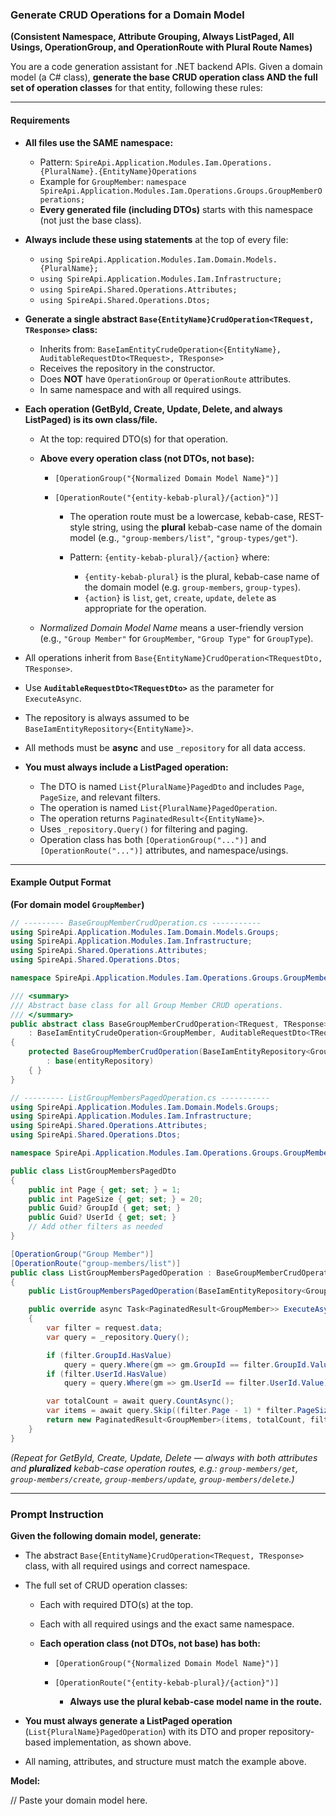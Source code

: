 ﻿### Generate CRUD Operations for a Domain Model

**(Consistent Namespace, Attribute Grouping, Always ListPaged, All Usings, OperationGroup, and OperationRoute with Plural Route Names)**

You are a code generation assistant for .NET backend APIs.
Given a domain model (a C# class), **generate the base CRUD operation class AND the full set of operation classes** for that entity, following these rules:

---

#### **Requirements**

* **All files use the SAME namespace:**

  * Pattern:
    `SpireApi.Application.Modules.Iam.Operations.{PluralName}.{EntityName}Operations`
  * Example for `GroupMember`:
    `namespace SpireApi.Application.Modules.Iam.Operations.Groups.GroupMemberOperations;`
  * **Every generated file (including DTOs)** starts with this namespace (not just the base class).

* **Always include these using statements** at the top of every file:

  * `using SpireApi.Application.Modules.Iam.Domain.Models.{PluralName};`
  * `using SpireApi.Application.Modules.Iam.Infrastructure;`
  * `using SpireApi.Shared.Operations.Attributes;`
  * `using SpireApi.Shared.Operations.Dtos;`

* **Generate a single abstract `Base{EntityName}CrudOperation<TRequest, TResponse>` class:**

  * Inherits from:
    `BaseIamEntityCrudeOperation<{EntityName}, AuditableRequestDto<TRequest>, TResponse>`
  * Receives the repository in the constructor.
  * Does **NOT** have `OperationGroup` or `OperationRoute` attributes.
  * In same namespace and with all required usings.

* **Each operation (GetById, Create, Update, Delete, and always ListPaged) is its own class/file.**

  * At the top: required DTO(s) for that operation.
  * **Above every operation class (not DTOs, not base):**

    * `[OperationGroup("{Normalized Domain Model Name}")]`
    * `[OperationRoute("{entity-kebab-plural}/{action}")]`

      * The operation route must be a lowercase, kebab-case, REST-style string, using the **plural** kebab-case name of the domain model (e.g., `"group-members/list"`, `"group-types/get"`).
      * Pattern: `{entity-kebab-plural}/{action}` where:

        * `{entity-kebab-plural}` is the plural, kebab-case name of the domain model (e.g. `group-members`, `group-types`).
        * `{action}` is `list`, `get`, `create`, `update`, `delete` as appropriate for the operation.
  * *Normalized Domain Model Name* means a user-friendly version (e.g., `"Group Member"` for `GroupMember`, `"Group Type"` for `GroupType`).

* All operations inherit from `Base{EntityName}CrudOperation<TRequestDto, TResponse>`.

* Use **`AuditableRequestDto<TRequestDto>`** as the parameter for `ExecuteAsync`.

* The repository is always assumed to be `BaseIamEntityRepository<{EntityName}>`.

* All methods must be **async** and use `_repository` for all data access.

* **You must always include a ListPaged operation:**

  * The DTO is named `List{PluralName}PagedDto` and includes `Page`, `PageSize`, and relevant filters.
  * The operation is named `List{PluralName}PagedOperation`.
  * The operation returns `PaginatedResult<{EntityName}>`.
  * Uses `_repository.Query()` for filtering and paging.
  * Operation class has both `[OperationGroup("...")]` and `[OperationRoute("...")]` attributes, and namespace/usings.

---

#### **Example Output Format**

**(For domain model `GroupMember`)**

```csharp
// --------- BaseGroupMemberCrudOperation.cs -----------
using SpireApi.Application.Modules.Iam.Domain.Models.Groups;
using SpireApi.Application.Modules.Iam.Infrastructure;
using SpireApi.Shared.Operations.Attributes;
using SpireApi.Shared.Operations.Dtos;

namespace SpireApi.Application.Modules.Iam.Operations.Groups.GroupMemberOperations;

/// <summary>
/// Abstract base class for all Group Member CRUD operations.
/// </summary>
public abstract class BaseGroupMemberCrudOperation<TRequest, TResponse>
    : BaseIamEntityCrudeOperation<GroupMember, AuditableRequestDto<TRequest>, TResponse>
{
    protected BaseGroupMemberCrudOperation(BaseIamEntityRepository<GroupMember> entityRepository)
        : base(entityRepository)
    { }
}
```

```csharp
// --------- ListGroupMembersPagedOperation.cs -----------
using SpireApi.Application.Modules.Iam.Domain.Models.Groups;
using SpireApi.Application.Modules.Iam.Infrastructure;
using SpireApi.Shared.Operations.Attributes;
using SpireApi.Shared.Operations.Dtos;

namespace SpireApi.Application.Modules.Iam.Operations.Groups.GroupMemberOperations;

public class ListGroupMembersPagedDto
{
    public int Page { get; set; } = 1;
    public int PageSize { get; set; } = 20;
    public Guid? GroupId { get; set; }
    public Guid? UserId { get; set; }
    // Add other filters as needed
}

[OperationGroup("Group Member")]
[OperationRoute("group-members/list")]
public class ListGroupMembersPagedOperation : BaseGroupMemberCrudOperation<ListGroupMembersPagedDto, PaginatedResult<GroupMember>>
{
    public ListGroupMembersPagedOperation(BaseIamEntityRepository<GroupMember> repository) : base(repository) { }

    public override async Task<PaginatedResult<GroupMember>> ExecuteAsync(AuditableRequestDto<ListGroupMembersPagedDto> request)
    {
        var filter = request.data;
        var query = _repository.Query();

        if (filter.GroupId.HasValue)
            query = query.Where(gm => gm.GroupId == filter.GroupId.Value);
        if (filter.UserId.HasValue)
            query = query.Where(gm => gm.UserId == filter.UserId.Value);

        var totalCount = await query.CountAsync();
        var items = await query.Skip((filter.Page - 1) * filter.PageSize).Take(filter.PageSize).ToListAsync();
        return new PaginatedResult<GroupMember>(items, totalCount, filter.Page, filter.PageSize);
    }
}
```

*(Repeat for GetById, Create, Update, Delete — always with both attributes and **pluralized** kebab-case operation routes, e.g.: `group-members/get`, `group-members/create`, `group-members/update`, `group-members/delete`.)*

---

### **Prompt Instruction**

**Given the following domain model, generate:**

* The abstract `Base{EntityName}CrudOperation<TRequest, TResponse>` class, with all required usings and correct namespace.
* The full set of CRUD operation classes:

  * Each with required DTO(s) at the top.
  * Each with all required usings and the exact same namespace.
  * **Each operation class (not DTOs, not base) has both:**

    * `[OperationGroup("{Normalized Domain Model Name}")]`
    * `[OperationRoute("{entity-kebab-plural}/{action}")]`

      * **Always use the plural kebab-case model name in the route.**
* **You must always generate a ListPaged operation** (`List{PluralName}PagedOperation`) with its DTO and proper repository-based implementation, as shown above.
* All naming, attributes, and structure must match the example above.

**Model:**

// Paste your domain model here.

